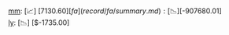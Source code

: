 [mm](record/mm/summary.md): [📈] [$7130.60]  
[fa](record/fa/summary.md): [📉] [$-907680.01]  
[ly](record/ly/summary.md): [📉] [$-1735.00]  
